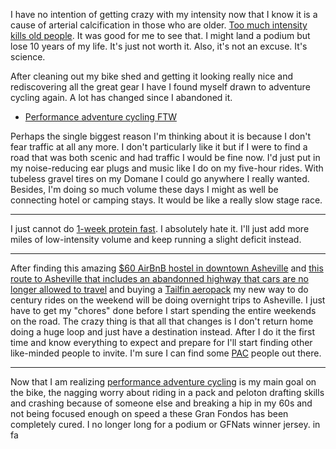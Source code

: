 I have no intention of getting crazy with my intensity now that I know it is a cause of arterial calcification in those who are older. [Too much intensity kills old people](../Fitness/Too%20much%20intensity%20kills%20old%20people.md). It was good for me to see that. I might land a podium but lose 10 years of my life. It's just not worth it. Also, it's not an excuse. It's science.

After cleaning out my bike shed and getting it looking really nice and rediscovering all the great gear I have I found myself drawn to adventure cycling again. A lot has changed since I abandoned it. 

- [Performance adventure cycling FTW](../Fitness/Performance%20adventure%20cycling%20FTW.md)

Perhaps the single biggest reason I'm thinking about it is because I don't fear traffic at all any more. I don't particularly like it but if I were to find a road that was both scenic and had traffic I would be fine now. I'd just put in my noise-reducing ear plugs and music like I do on my five-hour rides. With tubeless gravel tires on my Domane I could go anywhere I really wanted. Besides, I'm doing so much volume these days I might as well be connecting hotel or camping stays. It would be like a really slow stage race.

----

I just cannot do [1-week protein fast](../Fitness/1-week%20protein%20fast.md). I absolutely hate it. I'll just add more miles of low-intensity volume and keep running a slight deficit instead.

----

After finding this amazing [$60 AirBnB hostel in downtown Asheville](https://www.airbnb.com/rooms/40274759?check_in=2025-05-25&check_out=2025-05-26&guests=1&adults=1&s=67&unique_share_id=41eeba70-5bd1-4f50-bd95-b28c921d0766) and [this route to Asheville that includes an abandonned highway that cars are no longer allowed to travel](https://ridewithgps.com/routes/50930024) and buying a [Tailfin aeropack](../Fitness/Best%20performance%20adventure%20cycling%20pack.md) my new way to do century rides on the weekend will be doing overnight trips to Asheville. I just have to get my "chores" done before I start spending the entire weekends on the road. The crazy thing is that all that changes is I don't return home doing a huge loop and just have a destination instead. After I do it the first time and know everything to expect and prepare for I'll start finding other like-minded people to invite. I'm sure I can find some [PAC](../Fitness/Performance%20adventure%20cycling%20FTW.md) people out there.

----

Now that I am realizing [performance adventure cycling](../Fitness/Performance%20adventure%20cycling%20FTW.md) is my main goal on the bike, the nagging worry about riding in a pack and peloton drafting skills and crashing because of someone else and breaking a hip in my 60s and not being focused enough on speed a these Gran Fondos has been completely cured. I no longer long for a podium or GFNats winner jersey. in fa